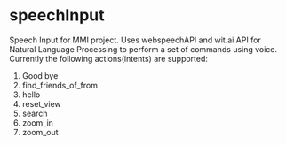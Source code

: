 speechInput
===========

Speech Input for MMI project.
Uses webspeechAPI and wit.ai API for Natural Language Processing to perform a set of commands using voice.
 Currently the following actions(intents) are supported:
 1. Good bye
 2. find_friends_of_from
 3. hello
 4. reset_view
 5. search
 6. zoom_in
 7. zoom_out